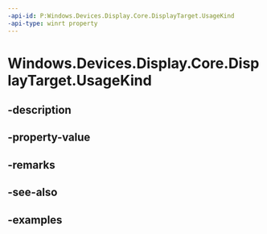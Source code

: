 ```yaml
---
-api-id: P:Windows.Devices.Display.Core.DisplayTarget.UsageKind
-api-type: winrt property
---
```


<!-- Property syntax.
public DisplayMonitorUsageKind UsageKind { get; }
-->

# Windows.Devices.Display.Core.DisplayTarget.UsageKind

## -description

## -property-value

## -remarks

## -see-also

## -examples

